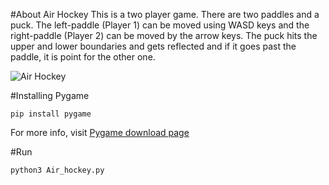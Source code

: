 #About Air Hockey
This is a two player game. There are two paddles and a puck. The left-paddle (Player 1) can be moved using WASD keys and the right-paddle (Player 2) can be moved by the arrow keys. The puck hits the upper and lower boundaries and gets reflected and if it goes past the paddle, it is point for the other one.

![Air Hockey](https://s02.justpaste.it/files/justpaste/d371/a13862095/file1.png)


#Installing Pygame
```
pip install pygame
```

For more info, visit [Pygame download page](http://www.pygame.org/download.shtml)

#Run
```
python3 Air_hockey.py
```

